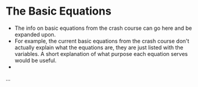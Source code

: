 # The Basic Equations

- The info on basic equations from the crash course can go here and be expanded upon.
- For example, the current basic equations from the crash course don't actually explain what the equations are, they are just listed with the variables. A short explanation of what purpose each equation serves would be useful.
- 
...